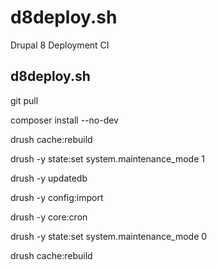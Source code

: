 # d8deploy.sh
Drupal 8 Deployment CI

## d8deploy.sh

git pull

composer install --no-dev

drush cache:rebuild

drush -y state:set system.maintenance_mode 1

drush -y updatedb

drush -y config:import

drush -y core:cron

drush -y state:set system.maintenance_mode 0

drush cache:rebuild
